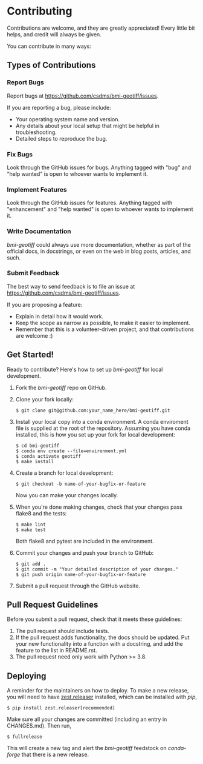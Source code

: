 # Contributing

Contributions are welcome, and they are greatly appreciated! Every
little bit helps, and credit will always be given.

You can contribute in many ways:

## Types of Contributions

### Report Bugs

Report bugs at <https://github.com/csdms/bmi-geotiff/issues>.

If you are reporting a bug, please include:

-   Your operating system name and version.
-   Any details about your local setup that might be helpful in
    troubleshooting.
-   Detailed steps to reproduce the bug.

### Fix Bugs

Look through the GitHub issues for bugs. Anything tagged with "bug"
and "help wanted" is open to whoever wants to implement it.

### Implement Features

Look through the GitHub issues for features. Anything tagged with
"enhancement" and "help wanted" is open to whoever wants to
implement it.

### Write Documentation

*bmi-geotiff* could always use more documentation, whether as part of the
official docs, in docstrings, or even on the web in blog
posts, articles, and such.

### Submit Feedback

The best way to send feedback is to file an issue at
<https://github.com/csdms/bmi-geotiff/issues>.

If you are proposing a feature:

-   Explain in detail how it would work.
-   Keep the scope as narrow as possible, to make it easier to
    implement.
-   Remember that this is a volunteer-driven project, and that
    contributions are welcome :)

## Get Started!

Ready to contribute? Here\'s how to set up *bmi-geotiff* for local
development.

1.  Fork the *bmi-geotiff* repo on GitHub.

2.  Clone your fork locally:

    ``` {.shell}
    $ git clone git@github.com:your_name_here/bmi-geotiff.git
    ```

3.  Install your local copy into a conda environment. A conda enviroment file is
    supplied at the root of the repository. Assuming you have conda installed,
    this is how you set up your fork for local development:

    ``` {.shell}
    $ cd bmi-geotiff
    $ conda env create --file=environment.yml
    $ conda activate geotiff
    $ make install
    ```

4.  Create a branch for local development:

    ``` {.shell}
    $ git checkout -b name-of-your-bugfix-or-feature
    ```

    Now you can make your changes locally.

5.  When you're done making changes, check that your changes pass
    flake8 and the tests:

    ``` {.shell}
    $ make lint
    $ make test
    ```

    Both flake8 and pytest are included in the environment.

6.  Commit your changes and push your branch to GitHub:

    ``` {.shell}
    $ git add .
    $ git commit -m "Your detailed description of your changes."
    $ git push origin name-of-your-bugfix-or-feature
    ```

7.  Submit a pull request through the GitHub website.

## Pull Request Guidelines

Before you submit a pull request, check that it meets these guidelines:

1.  The pull request should include tests.
2.  If the pull request adds functionality, the docs should be updated.
    Put your new functionality into a function with a docstring, and add
    the feature to the list in README.rst.
3.  The pull request need only work with Python >= 3.8.


## Deploying

A reminder for the maintainers on how to deploy. To make a new release,
you will need to have
[zest.releaser](https://zestreleaser.readthedocs.io/en/latest/)
installed, which can be installed with *pip*,

``` {.bash}
$ pip install zest.releaser[recommended]
```

Make sure all your changes are committed (including an entry in
CHANGES.md). Then run,

``` {.bash}
$ fullrelease
```

This will create a new tag and alert the *bmi-geotiff* feedstock on
*conda-forge* that there is a new release.
